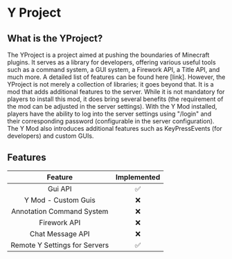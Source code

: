 # Y Project
## What is the YProject?

The YProject is a project aimed at pushing the boundaries of Minecraft plugins. It serves as a library for developers, offering various useful tools such as a command system, a GUI system, a Firework API, a Title API, and much more. 
A detailed list of features can be found here [link]. 
However, the YProject is not merely a collection of libraries; it goes beyond that. 
It is a mod that adds additional features to the server. While it is not mandatory for players to install this mod, it does bring several benefits (the requirement of the mod can be adjusted in the server settings). 
With the Y Mod installed, players have the ability to log into the server settings using "/login" and their corresponding password (configurable in the server configuration). 
The Y Mod also introduces additional features such as KeyPressEvents (for developers) and custom GUIs.

## Features

|            Feature            | Implemented |
|:-----------------------------:|:-----------:|
|            Gui API            |      ✅       |
|      Y Mod - Custom Guis      |      ❌      |
|   Annotation Command System   |      ❌      |
|         Firework API          |      ❌      |
|       Chat Message API        |      ❌      |
| Remote Y Settings for Servers |      ✅      |